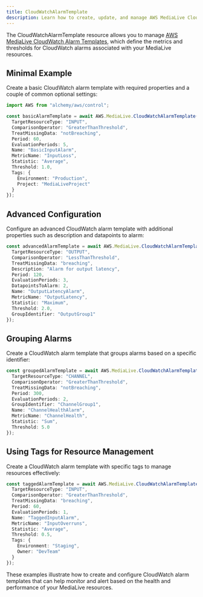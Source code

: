 ```yaml
---
title: CloudWatchAlarmTemplate
description: Learn how to create, update, and manage AWS MediaLive CloudWatchAlarmTemplates using Alchemy Cloud Control.
---
```



The CloudWatchAlarmTemplate resource allows you to manage [AWS MediaLive CloudWatch Alarm Templates](https://docs.aws.amazon.com/medialive/latest/userguide/), which define the metrics and thresholds for CloudWatch alarms associated with your MediaLive resources.

## Minimal Example

Create a basic CloudWatch alarm template with required properties and a couple of common optional settings:

```ts
import AWS from "alchemy/aws/control";

const basicAlarmTemplate = await AWS.MediaLive.CloudWatchAlarmTemplate("basicAlarmTemplate", {
  TargetResourceType: "INPUT",
  ComparisonOperator: "GreaterThanThreshold",
  TreatMissingData: "notBreaching",
  Period: 60,
  EvaluationPeriods: 5,
  Name: "BasicInputAlarm",
  MetricName: "InputLoss",
  Statistic: "Average",
  Threshold: 1.0,
  Tags: {
    Environment: "Production",
    Project: "MediaLiveProject"
  }
});
```

## Advanced Configuration

Configure an advanced CloudWatch alarm template with additional properties such as description and datapoints to alarm:

```ts
const advancedAlarmTemplate = await AWS.MediaLive.CloudWatchAlarmTemplate("advancedAlarmTemplate", {
  TargetResourceType: "OUTPUT",
  ComparisonOperator: "LessThanThreshold",
  TreatMissingData: "breaching",
  Description: "Alarm for output latency",
  Period: 120,
  EvaluationPeriods: 3,
  DatapointsToAlarm: 2,
  Name: "OutputLatencyAlarm",
  MetricName: "OutputLatency",
  Statistic: "Maximum",
  Threshold: 2.0,
  GroupIdentifier: "OutputGroup1"
});
```

## Grouping Alarms

Create a CloudWatch alarm template that groups alarms based on a specific identifier:

```ts
const groupedAlarmTemplate = await AWS.MediaLive.CloudWatchAlarmTemplate("groupedAlarmTemplate", {
  TargetResourceType: "CHANNEL",
  ComparisonOperator: "GreaterThanThreshold",
  TreatMissingData: "notBreaching",
  Period: 300,
  EvaluationPeriods: 2,
  GroupIdentifier: "ChannelGroup1",
  Name: "ChannelHealthAlarm",
  MetricName: "ChannelHealth",
  Statistic: "Sum",
  Threshold: 5.0
});
```

## Using Tags for Resource Management

Create a CloudWatch alarm template with specific tags to manage resources effectively:

```ts
const taggedAlarmTemplate = await AWS.MediaLive.CloudWatchAlarmTemplate("taggedAlarmTemplate", {
  TargetResourceType: "INPUT",
  ComparisonOperator: "GreaterThanThreshold",
  TreatMissingData: "breaching",
  Period: 60,
  EvaluationPeriods: 1,
  Name: "TaggedInputAlarm",
  MetricName: "InputOverruns",
  Statistic: "Average",
  Threshold: 0.5,
  Tags: {
    Environment: "Staging",
    Owner: "DevTeam"
  }
});
``` 

These examples illustrate how to create and configure CloudWatch alarm templates that can help monitor and alert based on the health and performance of your MediaLive resources.
